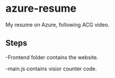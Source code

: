 # azure-resume
My resume on Azure, following ACG video.

## Steps

-Frontend folder contains the website.

-main.js contains visior counter code.
